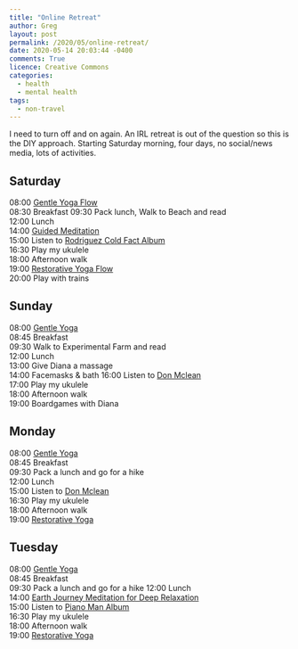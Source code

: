 ```yaml
---
title: "Online Retreat"
author: Greg
layout: post
permalink: /2020/05/online-retreat/
date: 2020-05-14 20:03:44 -0400
comments: True
licence: Creative Commons
categories:
  - health
  - mental health
tags:
  - non-travel
---
```


I need to turn off and on again. An IRL retreat is out of the question so this is the DIY approach. Starting Saturday morning, four days, no social/news media, lots of activities.

## Saturday

08:00 [Gentle Yoga Flow](https://www.youtube.com/watch?v=g13nVd7OLYs)  
08:30 Breakfast 
09:30 Pack lunch, Walk to Beach and read  
12:00 Lunch  
14:00 [Guided Meditation](https://www.youtube.com/watch?v=hyg3abur5VI)  
15:00 Listen to [Rodriguez Cold Fact Album](https://www.youtube.com/watch?v=esG4gK-pieA&list=PL2IchvXqOz1Fvfi1gNTw2uZQ26AZzcJNb)  
16:30 Play my ukulele  
18:00 Afternoon walk  
19:00 [Restorative Yoga Flow](https://www.youtube.com/watch?v=c56tAJ9KjRg)  
20:00 Play with trains  

## Sunday

08:00 [Gentle Yoga](https://www.youtube.com/watch?v=IcLwsrx0tw0)  
08:45 Breakfast  
09:30 Walk to Experimental Farm and read  
12:00 Lunch  
13:00 Give Diana a massage  
14:00 Facemasks & bath
16:00 Listen to [Don Mclean](https://www.youtube.com/watch?v=oxHnRfhDmrk&list=PL6F3D86FAD1C25BCA)  
17:00 Play my ukulele  
18:00 Afternoon walk  
19:00 Boardgames with Diana  

## Monday

08:00 [Gentle Yoga](https://www.youtube.com/watch?v=IcLwsrx0tw0)  
08:45 Breakfast  
09:30 Pack a lunch and go for a hike  
12:00 Lunch  
15:00 Listen to [Don Mclean](https://www.youtube.com/watch?v=oxHnRfhDmrk&list=PL6F3D86FAD1C25BCA)  
16:30 Play my ukulele  
18:00 Afternoon walk  
19:00 [Restorative Yoga](https://www.youtube.com/watch?v=ifH3uFL3-YU)  

## Tuesday

08:00 [Gentle Yoga](https://www.youtube.com/watch?v=IcLwsrx0tw0)  
08:45 Breakfast  
09:30 Pack a lunch and go for a hike
12:00 Lunch  
14:00 [Earth Journey Meditation for Deep Relaxation](https://www.youtube.com/watch?v=1nPCTXAxBVo)  
15:00 Listen to [Piano Man Album](https://www.youtube.com/watch?v=MKAHLHSGyrg&list=PLQI4c18AJDrjp3j2N4A1ZVHZRbsCnNJXG)  
16:30 Play my ukulele  
18:00 Afternoon walk  
19:00 [Restorative Yoga](https://www.youtube.com/watch?v=ifH3uFL3-YU)  
